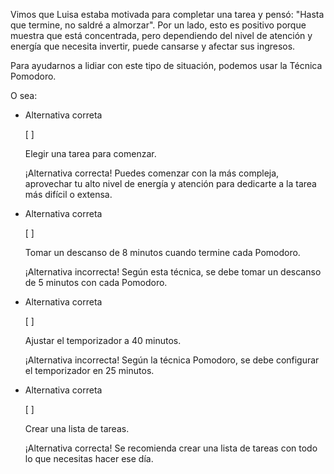 Vimos que Luisa estaba motivada para completar una tarea y pensó: "Hasta que termine, no saldré a almorzar". Por un lado, esto es positivo porque muestra que está concentrada, pero dependiendo del nivel de atención y energía que necesita invertir, puede cansarse y afectar sus ingresos.

Para ayudarnos a lidiar con este tipo de situación, podemos usar la Técnica Pomodoro.

O sea:

- Alternativa correta
    
    [ ] 
    
    Elegir una tarea para comenzar.
    
    ¡Alternativa correcta! Puedes comenzar con la más compleja, aprovechar tu alto nivel de energía y atención para dedicarte a la tarea más difícil o extensa.
    
- Alternativa correta
    
    [ ] 
    
    Tomar un descanso de 8 minutos cuando termine cada Pomodoro.
    
    ¡Alternativa incorrecta! Según esta técnica, se debe tomar un descanso de 5 minutos con cada Pomodoro.
    
- Alternativa correta
    
    [ ] 
    
    Ajustar el temporizador a 40 minutos.
    
    ¡Alternativa incorrecta! Según la técnica Pomodoro, se debe configurar el temporizador en 25 minutos.
    
- Alternativa correta
    
    [ ] 
    
    Crear una lista de tareas.
    
    ¡Alternativa correcta! Se recomienda crear una lista de tareas con todo lo que necesitas hacer ese día.